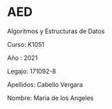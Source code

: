 # AED

Algoritmos y Estructuras de Datos

Curso: K1051

Año : 2021

Legajo: 171092-8

Apellidos: Cabello Vergara

Nombre: Maria de los Angeles
